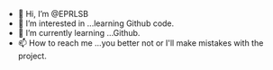 - 👋 Hi, I’m @EPRLSB
- 👀 I’m interested in ...learning Github code.
- 🌱 I’m currently learning ...Github.
- 📫 How to reach me ...you better not or I'll make mistakes with the project.

<!---
EPRLSB/EPRLSB is a ✨ special ✨ repository because its `README.md` (this file) appears on your GitHub profile.
You can click the Preview link to take a look at your changes.
--->
